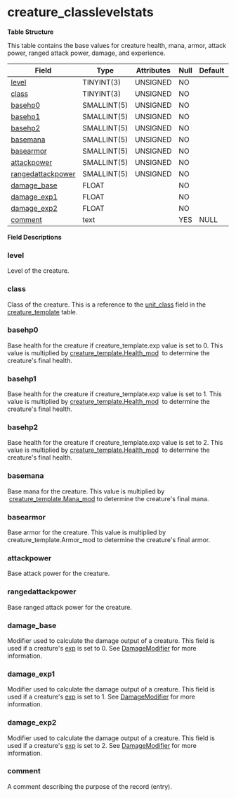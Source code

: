 # creature\_classlevelstats

**Table Structure**

This table contains the base values for creature health, mana, armor, attack power, ranged attack power, damage, and experience.

| Field                  | Type        | Attributes | Null | Default | Extra | Comment |
|------------------------|-------------|------------|------|---------|-------|---------|
| [level][1]             | TINYINT(3)  | UNSIGNED   | NO   |         |       |         |
| [class][2]             | TINYINT(3)  | UNSIGNED   | NO   |         |       |         |
| [basehp0][3]           | SMALLINT(5) | UNSIGNED   | NO   |         |       |         |
| [basehp1][4]           | SMALLINT(5) | UNSIGNED   | NO   |         |       |         |
| [basehp2][5]           | SMALLINT(5) | UNSIGNED   | NO   |         |       |         |
| [basemana][6]          | SMALLINT(5) | UNSIGNED   | NO   |         |       |         |
| [basearmor][7]         | SMALLINT(5) | UNSIGNED   | NO   |         |       |         |
| [attackpower][8]       | SMALLINT(5) | UNSIGNED   | NO   |         |       |         |
| [rangedattackpower][9] | SMALLINT(5) | UNSIGNED   | NO   |         |       |         |
| [damage_base][10]      | FLOAT       |            | NO   |         |       |         |
| [damage_exp1][11]      | FLOAT       |            | NO   |         |       |         |
| [damage_exp2][12]      | FLOAT       |            | NO   |         |       |         |
| [comment][13]          | text        |            | YES  | NULL    |       |         |

[1]: #level
[2]: #class
[3]: #basehp0
[4]: #basehp1
[5]: #basehp2
[6]: #basemana
[7]: #basearmor
[8]: #attackpower
[9]: #rangedattackpower
[10]: #damage_base
[11]: #damage_exp1
[12]: #damage_exp2
[13]: #comment

**Field Descriptions**

### level

Level of the creature.

### class

Class of the creature. This is a reference to the [unit\_class](creature_template#creature_template-unit_class) field in the [creature\_template](creature_template) table.

### basehp0

Base health for the creature if creature\_template.exp value is set to 0. This value is multiplied by [creature\_template.Health\_mod](creature_template#health_mod)  to determine the creature's final health.

### basehp1

Base health for the creature if creature\_template.exp value is set to 1. This value is multiplied by [creature\_template.Health\_mod](creature_template#health_mod)  to determine the creature's final health.

### basehp2

Base health for the creature if creature\_template.exp value is set to 2. This value is multiplied by [creature\_template.Health\_mod](creature_template#health_mod)  to determine the creature's final health.

### basemana

Base mana for the creature. This value is multiplied by  [creature\_template.Mana\_mod](creature_template#mana_mod) to determine the creature's final mana.

### basearmor

Base armor for the creature. This value is multiplied by creature\_template.Armor\_mod to determine the creature's final armor.

### attackpower

Base attack power for the creature.

### rangedattackpower

Base ranged attack power for the creature.

### damage\_base

Modifier used to calculate the damage output of a creature. This field is used if a creature's [exp](creature_template#exp) is set to 0. See [DamageModifier](creature_template#damagemodifier) for more information.

### damage\_exp1

Modifier used to calculate the damage output of a creature. This field is used if a creature's [exp](creature_template#exp) is set to 1. See [DamageModifier](creature_template#damagemodifier) for more information.

### damage\_exp2

Modifier used to calculate the damage output of a creature. This field is used if a creature's [exp](creature_template#exp) is set to 2. See [DamageModifier](creature_template#damagemodifier) for more information.

### comment

A comment describing the purpose of the record (entry).
